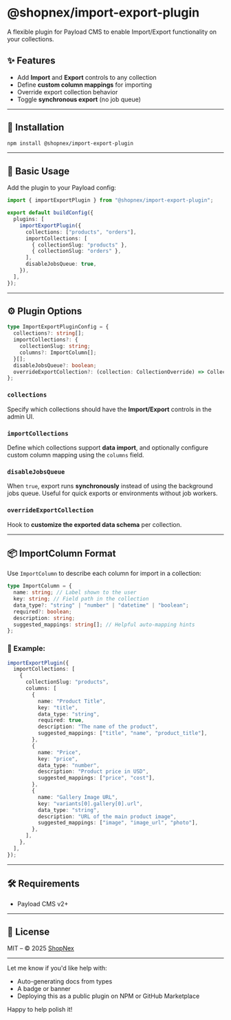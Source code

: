 # @shopnex/import-export-plugin

A flexible plugin for Payload CMS to enable Import/Export functionality on your collections.

## ✨ Features

- Add **Import** and **Export** controls to any collection
- Define **custom column mappings** for importing
- Override export collection behavior
- Toggle **synchronous export** (no job queue)

---

## 🔧 Installation

```bash
npm install @shopnex/import-export-plugin
```

---

## 🚀 Basic Usage

Add the plugin to your Payload config:

```ts
import { importExportPlugin } from "@shopnex/import-export-plugin";

export default buildConfig({
  plugins: [
    importExportPlugin({
      collections: ["products", "orders"],
      importCollections: [
        { collectionSlug: "products" },
        { collectionSlug: "orders" },
      ],
      disableJobsQueue: true,
    }),
  ],
});
```

---

## ⚙️ Plugin Options

```ts
type ImportExportPluginConfig = {
  collections?: string[];
  importCollections?: {
    collectionSlug: string;
    columns?: ImportColumn[];
  }[];
  disableJobsQueue?: boolean;
  overrideExportCollection?: (collection: CollectionOverride) => CollectionOverride;
};
```

### `collections`

Specify which collections should have the **Import/Export** controls in the admin UI.

### `importCollections`

Define which collections support **data import**, and optionally configure custom column mapping using the `columns` field.

### `disableJobsQueue`

When `true`, export runs **synchronously** instead of using the background jobs queue. Useful for quick exports or environments without job workers.

### `overrideExportCollection`

Hook to **customize the exported data schema** per collection.

---

## 📦 ImportColumn Format

Use `ImportColumn` to describe each column for import in a collection:

```ts
type ImportColumn = {
  name: string; // Label shown to the user
  key: string; // Field path in the collection
  data_type?: "string" | "number" | "datetime" | "boolean";
  required?: boolean;
  description: string;
  suggested_mappings: string[]; // Helpful auto-mapping hints
};
```

### 🧪 Example:

```ts
importExportPlugin({
  importCollections: [
    {
      collectionSlug: "products",
      columns: [
        {
          name: "Product Title",
          key: "title",
          data_type: "string",
          required: true,
          description: "The name of the product",
          suggested_mappings: ["title", "name", "product_title"],
        },
        {
          name: "Price",
          key: "price",
          data_type: "number",
          description: "Product price in USD",
          suggested_mappings: ["price", "cost"],
        },
        {
          name: "Gallery Image URL",
          key: "variants[0].gallery[0].url",
          data_type: "string",
          description: "URL of the main product image",
          suggested_mappings: ["image", "image_url", "photo"],
        },
      ],
    },
  ],
});
```

---

## 🛠 Requirements

- Payload CMS v2+

---

## 📃 License

MIT – © 2025 [ShopNex](https://github.com/shopnex)

---

Let me know if you'd like help with:
- Auto-generating docs from types
- A badge or banner
- Deploying this as a public plugin on NPM or GitHub Marketplace

Happy to help polish it!